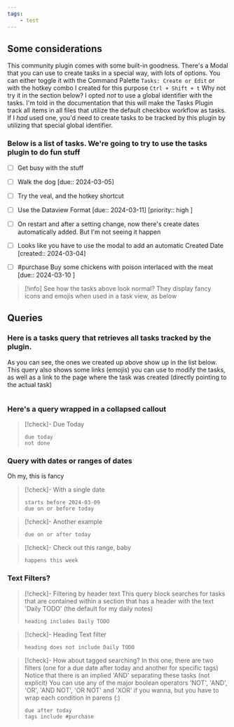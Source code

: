 ```yaml
---
tags:
    - test
---
```



## Some considerations
This community plugin comes with some built-in goodness.  There's a Modal that you can use to create tasks in a special way, with lots of options.  You can either toggle it with the Command Palette `Tasks: Create or Edit` or with the hotkey combo I created for this purpose `Ctrl + Shift + t`
Why not try it in the section below?
I opted _not_ to use a global identifier with the tasks.  I'm told in the documentation that this will make the Tasks Plugin track all items in all files that utilize the default checkbox workflow as tasks.  If I _had_ used one, you'd need to create tasks to be tracked by this plugin by utilizing that special global identifier.

### Below is a list of tasks.  We're going to try to use the tasks plugin to do fun stuff

- [ ] Get busy with the stuff
- [ ] Walk the dog  [due:: 2024-03-05]
- [ ] Try the veal, and the hotkey shortcut
- [ ] Use the Dataview Format  [due:: 2024-03-11] [priority:: high ]
- [ ] On restart and after a setting change, now there's create dates automatically added.  But I'm not seeing it happen
- [ ] Looks like you have to use the modal to add an automatic Created Date  [created:: 2024-03-04]
- [ ] #purchase Buy some chickens with poison interlaced with the meat [due:: 2024-03-10 ]



> [!info] 
> See how the tasks above look normal?  They display fancy icons and emojis when used in a task view, as below



## Queries
### Here is a tasks query that retrieves all tasks tracked by the plugin. 
As you can see, the ones we created up above show up in the list below.  This query also shows some links (emojis) you can use to modify the tasks, as well as a link to the page where the task was created (directly pointing to the actual task)

```tasks
```



### Here's a query wrapped in a collapsed callout
>[!check]- Due Today
>```tasks
>due today
>not done


### Query with dates or ranges of dates
Oh my, this is fancy
>[!check]- With a single date
>```tasks
>starts before 2024-03-09
>due on or before today

>[!check]- Another example
>```tasks
>due on or after today

>[!check]- Check out this range, baby
>```tasks
>happens this week

### Text Filters?
>[!check]- Filtering by header text
>This query block searches for tasks that are contained within a section that has a header with the text 'Daily TODO' (the default for my daily notes)
>```tasks
>heading includes Daily TODO

>[!check]- Heading Text filter
>```tasks
>heading does not include Daily TODO

>[!check]- How about tagged searching?
>In this one, there are two filters (one for a due date after today and another for specific tags)
>Notice that there is an implied 'AND' separating these tasks (not explicit)
>You can use any of the major boolean operators 'NOT', 'AND', 'OR', 'AND NOT', 'OR NOT' and 'XOR' if you wanna, but you have to wrap each condition in parens (:)
>
>```tasks
>due after today
>tags include #purchase 
